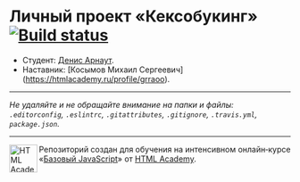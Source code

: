 # Личный проект «Кексобукинг» [![Build status][travis-image]][travis-url]

* Студент: [Денис Арнаут](https://up.htmlacademy.ru/javascript/11/user/422397).
* Наставник: [Косымов Михаил Сергеевич]
(https://htmlacademy.ru/profile/grraoo).

---

_Не удаляйте и не обращайте внимание на папки и файлы:_<br>
_`.editorconfig`, `.eslintrc`, `.gitattributes`, `.gitignore`, `.travis.yml`, `package.json`._

---

<a href="https://htmlacademy.ru/intensive/javascript"><img align="left" width="50" height="50" title="HTML Academy" src="https://up.htmlacademy.ru/static/img/intensive/javascript/logo-for-github.svg"></a>

Репозиторий создан для обучения на интенсивном онлайн‑курсе «[Базовый JavaScript](https://htmlacademy.ru/intensive/javascript)» от [HTML Academy](https://htmlacademy.ru).

[travis-image]: https://travis-ci.org/htmlacademy-javascript/422397-keksobooking.svg?branch=master
[travis-url]: https://travis-ci.org/htmlacademy-javascript/422397-keksobooking
